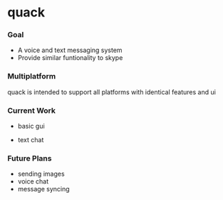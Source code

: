 # quack
### Goal

* A voice and text messaging system
* Provide similar funtionality to skype

### Multiplatform

quack is intended to support all platforms with identical features and ui

### Current Work

* basic gui

* text chat

### Future Plans

* sending images
* voice chat
* message syncing

